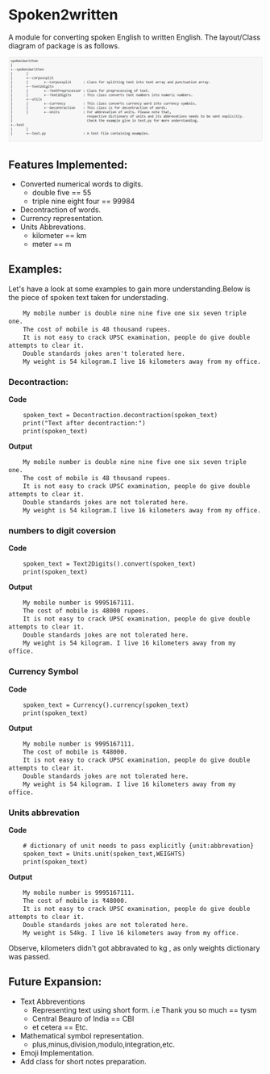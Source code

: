# Spoken2written
A module for converting spoken English to written English. The layout/Class diagram of package is as follows.

![Package Layout](/images/layout.PNG)

## Features Implemented:
* Converted numerical words to digits.
    - double five == 55
    - triple nine eight four == 99984
* Decontraction of words.
* Currency representation.
* Units Abbrevations.
    - kilometer == km
    - meter == m


## Examples:
Let's have a look at some examples to gain more understanding.Below is the piece of spoken text taken for understading. 
```
    My mobile number is double nine nine five one six seven triple one. 
    The cost of mobile is 48 thousand rupees. 
    It is not easy to crack UPSC examination, people do give double attempts to clear it.
    Double standards jokes aren't tolerated here.
    My weight is 54 kilogram.I live 16 kilometers away from my office.
```
### Decontraction:
**Code**
```
    spoken_text = Decontraction.decontraction(spoken_text)
    print("Text after decontraction:")
    print(spoken_text)
```
**Output**
```
    My mobile number is double nine nine five one six seven triple one.
    The cost of mobile is 48 thousand rupees.
    It is not easy to crack UPSC examination, people do give double attempts to clear it.
    Double standards jokes are not tolerated here.
    My weight is 54 kilogram.I live 16 kilometers away from my office.
```
### numbers to digit coversion
**Code**
```
    spoken_text = Text2Digits().convert(spoken_text)
    print(spoken_text)
```
**Output**
```
    My mobile number is 9995167111.
    The cost of mobile is 48000 rupees.
    It is not easy to crack UPSC examination, people do give double attempts to clear it.
    Double standards jokes are not tolerated here.
    My weight is 54 kilogram. I live 16 kilometers away from my office.
```
### Currency Symbol
**Code**
```
    spoken_text = Currency().currency(spoken_text)
    print(spoken_text)
```
**Output**
```
    My mobile number is 9995167111.
    The cost of mobile is ₹48000.
    It is not easy to crack UPSC examination, people do give double attempts to clear it.
    Double standards jokes are not tolerated here.
    My weight is 54 kilogram. I live 16 kilometers away from my office.
```
### Units abbrevation
**Code**
```
    # dictionary of unit needs to pass explicitly {unit:abbrevation}
    spoken_text = Units.unit(spoken_text,WEIGHTS)
    print(spoken_text)
```
**Output**
```
    My mobile number is 9995167111.
    The cost of mobile is ₹48000.
    It is not easy to crack UPSC examination, people do give double attempts to clear it.
    Double standards jokes are not tolerated here.
    My weight is 54kg. I live 16 kilometers away from my office.
```
Observe, kilometers didn't got abbravated to kg , as only weights dictionary was passed.

## Future Expansion:
* Text Abbreventions
    - Representing text using short form. i.e Thank you so much == tysm
    - Central Beauro of India == CBI
    - et cetera == Etc.
* Mathematical symbol representation.
    - plus,minus,division,modulo,integration,etc.
* Emoji Implementation.
* Add class for short notes preparation.
